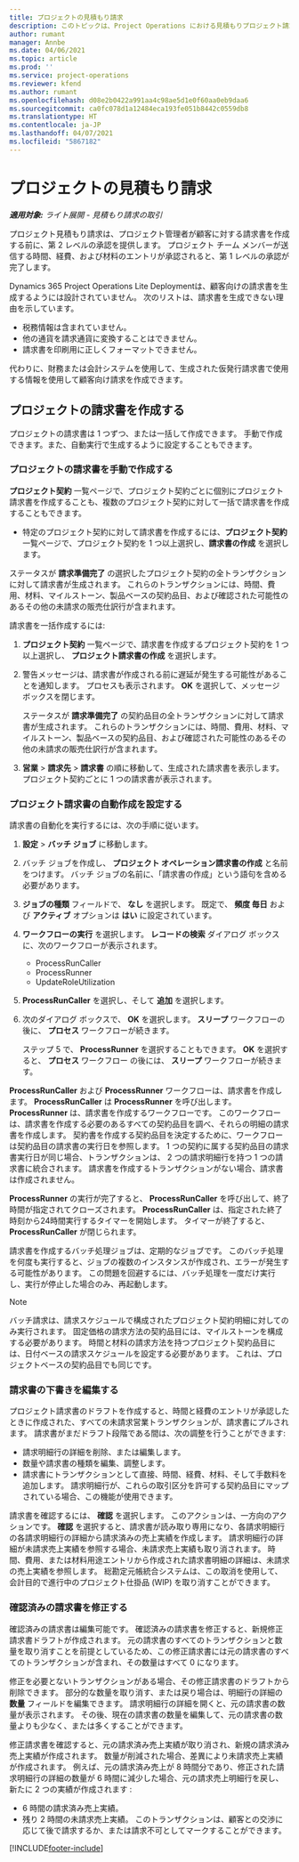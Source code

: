```yaml
---
title: プロジェクトの見積もり請求
description: このトピックは、Project Operations における見積もりプロジェクト請求書に関する情報を提供します。
author: rumant
manager: Annbe
ms.date: 04/06/2021
ms.topic: article
ms.prod: ''
ms.service: project-operations
ms.reviewer: kfend
ms.author: rumant
ms.openlocfilehash: d08e2b0422a991aa4c98ae5d1e0f60aa0eb9daa6
ms.sourcegitcommit: ca0fc078d1a12484eca193fe051b8442c0559db8
ms.translationtype: HT
ms.contentlocale: ja-JP
ms.lasthandoff: 04/07/2021
ms.locfileid: "5867182"
---
```

# <a name="proforma-project-pnvoices"></a>プロジェクトの見積もり請求

_**適用対象:** ライト展開 - 見積もり請求の取引_

プロジェクト見積もり請求は、プロジェクト管理者が顧客に対する請求書を作成する前に、第 2 レベルの承認を提供します。 プロジェクト チーム メンバーが送信する時間、経費、および材料のエントリが承認されると、第 1 レベルの承認が完了します。

Dynamics 365 Project Operations Lite Deploymentは、顧客向けの請求書を生成するようには設計されていません。 次のリストは、請求書を生成できない理由を示しています。

- 税務情報は含まれていません。
- 他の通貨を請求通貨に変換することはできません。
- 請求書を印刷用に正しくフォーマットできません。

代わりに、財務または会計システムを使用して、生成された仮発行請求書で使用する情報を使用して顧客向け請求を作成できます。

## <a name="creating-project-invoices"></a>プロジェクトの請求書を作成する

プロジェクトの請求書は 1 つずつ、または一括して作成できます。 手動で作成できます。また、自動実行で生成するように設定することもできます。

### <a name="manually-create-project-invoices"></a>プロジェクトの請求書を手動で作成する 

**プロジェクト契約** 一覧ページで、プロジェクト契約ごとに個別にプロジェクト請求書を作成することも、複数のプロジェクト契約に対して一括で請求書を作成することもできます。

   - 特定のプロジェクト契約に対して請求書を作成するには、**プロジェクト契約** 一覧ページで、プロジェクト契約を 1 つ以上選択し、**請求書の​​作成** を選択します。

   ステータスが **請求準備完了** の選択したプロジェクト契約の全トランザクションに対して請求書が生成されます。 これらのトランザクションには、時間、費用、材料、マイルストーン、製品ベースの契約品目、および確認された可能性のあるその他の未請求の販売仕訳行が含まれます。

請求書を一括作成するには:

1. **プロジェクト契約** 一覧ページで、請求書を作成するプロジェクト契約を 1 つ以上選択し、 **プロジェクト請求書の作成** を選択します。
2. 警告メッセージは、請求書が作成される前に遅延が発生する可能性があることを通知します。 プロセスも表示されます。 **OK** を選択して、メッセージ ボックスを閉じます。

   ステータスが **請求準備完了** の契約品目の全トランザクションに対して請求書が生成されます。 これらのトランザクションには、時間、費用、材料、マイルストーン、製品ベースの契約品目、および確認された可能性のあるその他の未請求の販売仕訳行が含まれます。

3. **営業** \> **請求先** \> **請求書** の順に移動して、生成された請求書を表示します。 プロジェクト契約ごとに 1 つの請求書が表示されます。

### <a name="set-up-automated-creation-of-project-invoices"></a>プロジェクト請求書の自動作成を設定する 

請求書の自動化を実行するには、次の手順に従います。

1. **設定** \> **バッチ ジョブ** に移動します。
2. バッチ ジョブを作成し、 **プロジェクト オペレーション請求書の作成** と名前をつけます。 バッチ ジョブの名前に、「請求書の作成」という語句を含める必要があります。
3. **ジョブの種類** フィールドで、 **なし** を選択します。 既定で、 **頻度 毎日** および **アクティブ** オプションは **はい** に設定されています。
4. **ワークフローの実行** を選択します。 **レコードの検索** ダイアログ ボックスに、次のワークフローが表示されます。

    - ProcessRunCaller
    - ProcessRunner
    - UpdateRoleUtilization

5. **ProcessRunCaller** を選択し、そして **追加** を選択します。
6. 次のダイアログ ボックスで、 **OK** を選択します。 **スリープ** ワークフローの後に、 **プロセス** ワークフローが続きます。

    ステップ 5 で、 **ProcessRunner** を選択することもできます。 **OK** を選択すると、 **プロセス** ワークフロー の後には、 **スリープ** ワークフローが続きます。

**ProcessRunCaller** および **ProcessRunner** ワークフローは、請求書を作成します。 **ProcessRunCaller** は **ProcessRunner** を呼び出します。 **ProcessRunner** は、請求書を作成するワークフローです。 このワークフローは、請求書を作成する必要のあるすべての契約品目を調べ、それらの明細の請求書を作成します。 契約書を作成する契約品目を決定するために、ワークフローは契約品目の請求書の実行日を参照します。 1 つの契約に属する契約品目の請求書実行日が同じ場合、トランザクションは、 2 つの請求明細行を持つ 1 つの請求書に統合されます。 請求書を作成するトランザクションがない場合、請求書は作成されません。

**ProcessRunner** の実行が完了すると、 **ProcessRunCaller** を呼び出して、終了時間が指定されてクローズされます。 **ProcessRunCaller** は、指定された終了時刻から24時間実行するタイマーを開始します。 タイマーが終了すると、 **ProcessRunCaller** が閉じられます。

請求書を作成するバッチ処理ジョブは、定期的なジョブです。 このバッチ処理を何度も実行すると、ジョブの複数のインスタンスが作成され、エラーが発生する可能性があります。 この問題を回避するには、バッチ処理を一度だけ実行し、実行が停止した場合のみ、再起動します。

> [!NOTE]
> バッチ請求は、請求スケジュールで構成されたプロジェクト契約明細に対してのみ実行されます。 固定価格の請求方法の契約品目には、マイルストーンを構成する必要があります。 時間と材料の請求方法を持つプロジェクト契約品目には、日付ベースの請求スケジュールを設定する必要があります。 これは、プロジェクトベースの契約品目でも同じです。      
 
### <a name="edit-a-draft-invoice"></a>請求書の下書きを編集する

プロジェクト請求書のドラフトを作成すると、時間と経費のエントリが承認したときに作成された、すべての未請求営業トランザクションが、請求書にプルされます。 請求書がまだドラフト段階である間は、次の調整を行うことができます:

- 請求明細行の詳細を削除、または編集します。
- 数量や請求書の種類を編集、調整します。
- 請求書にトランザクションとして直接、時間、経費、材料、そして手数料を追加します。 請求明細行が、これらの取引区分を許可する契約品目にマップされている場合、この機能が使用できます。

請求書を確認するには、 **確認** を選択します。 このアクションは、一方向のアクションです。 **確認** を選択すると、請求書が読み取り専用になり、各請求明細行の各請求明細行の詳細から請求済みの売上実績を作成します。 請求明細行の詳細が未請求売上実績を参照する場合、未請求売上実績も取り消されます。 時間、費用、または材料用途エントリから作成された請求書明細の詳細は、未請求の売上実績を参照します。 総勘定元帳統合システムは、この取消を使用して、会計目的で進行中のプロジェクト仕掛品 (WIP) を取り消すことができます。

### <a name="correct-a-confirmed-invoice"></a>確認済みの請求書を修正する

確認済みの請求書は編集可能です。 確認済みの請求書を修正すると、新規修正請求書ドラフトが作成されます。 元の請求書のすべてのトランザクションと数量を取り消すことを前提としているため、この修正請求書には元の請求書のすべてのトランザクションが含まれ、その数量はすべて 0 になります。

修正を必要とないトランザクションがある場合、その修正請求書のドラフトから削除できます。 部分的な数量を取り消す、または戻り場合は、明細行の詳細の **数量** フィールドを編集できます。 請求明細行の詳細を開くと、元の請求書の数量が表示されます。 その後、現在の請求書の数量を編集して、元の請求書の数量よりも少なく、または多くすることができます。

修正請求書を確認すると、元の請求済み売上実績が取り消され、新規の請求済み売上実績が作成されます。 数量が削減された場合、差異により未請求売上実績が作成されます。 例えば、元の請求済み売上が 8 時間分であり、修正された請求明細行の詳細の数量が 6 時間に減少した場合、元の請求売上明細行を戻し、新たに 2 つの実績が作成されます :

- 6 時間の請求済み売上実績。
- 残り 2 時間の未請求売上実績。 このトランザクションは、顧客との交渉に応じて後で請求するか、または請求不可としてマークすることができます。



[!INCLUDE[footer-include](../../includes/footer-banner.md)]
